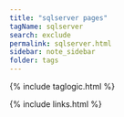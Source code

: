 ```yaml
---
title: "sqlserver pages"
tagName: sqlserver 
search: exclude
permalink: sqlserver.html
sidebar: note_sidebar
folder: tags
---
```

{% include taglogic.html %}

{% include links.html %}
